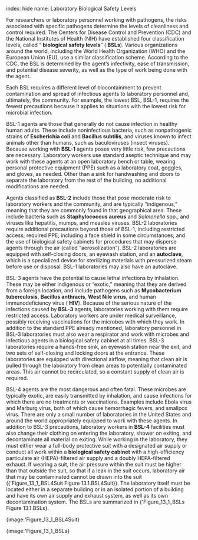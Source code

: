 index: hide
name: Laboratory Biological Safety Levels

For researchers or laboratory personnel working with pathogens, the risks associated with specific pathogens determine the levels of cleanliness and control required. The Centers for Disease Control and Prevention (CDC) and the National Institutes of Health (NIH) have established four classification levels, called “ **biological safety levels**” ( **BSLs**). Various organizations around the world, including the World Health Organization (WHO) and the European Union (EU), use a similar classification scheme. According to the CDC, the BSL is determined by the agent’s infectivity, ease of transmission, and potential disease severity, as well as the type of work being done with the agent.

Each BSL requires a different level of biocontainment to prevent contamination and spread of infectious agents to laboratory personnel and, ultimately, the community. For example, the lowest BSL, BSL-1, requires the fewest precautions because it applies to situations with the lowest risk for microbial infection.

BSL-1 agents are those that generally do not cause infection in healthy human adults. These include noninfectious bacteria, such as nonpathogenic strains of  **Escherichia coli** and  **Bacillus subtilis**, and viruses known to infect animals other than humans, such as baculoviruses (insect viruses). Because working with  **BSL-1** agents poses very little risk, few precautions are necessary. Laboratory workers use standard aseptic technique and may work with these agents at an open laboratory bench or table, wearing personal protective equipment (PPE) such as a laboratory coat, goggles, and gloves, as needed. Other than a sink for handwashing and doors to separate the laboratory from the rest of the building, no additional modifications are needed.

Agents classified as  **BSL-2** include those that pose moderate risk to laboratory workers and the community, and are typically “indigenous,” meaning that they are commonly found in that geographical area. These include bacteria such as  **Staphylococcus aureus** and  *Salmonella* spp., and viruses like hepatitis, mumps, and measles viruses. BSL-2 laboratories require additional precautions beyond those of BSL-1, including restricted access; required PPE, including a face shield in some circumstances; and the use of biological safety cabinets for procedures that may disperse agents through the air (called “aerosolization”). BSL-2 laboratories are equipped with self-closing doors, an eyewash station, and an  **autoclave**, which is a specialized device for sterilizing materials with pressurized steam before use or disposal. BSL-1 laboratories may also have an autoclave.

BSL-3 agents have the potential to cause lethal infections by inhalation. These may be either indigenous or “exotic,” meaning that they are derived from a foreign location, and include pathogens such as  **Mycobacterium tuberculosis**,  **Bacillus anthracis**,  **West Nile virus**, and human immunodeficiency virus ( **HIV**). Because of the serious nature of the infections caused by  **BSL-3** agents, laboratories working with them require restricted access. Laboratory workers are under medical surveillance, possibly receiving vaccinations for the microbes with which they work. In addition to the standard PPE already mentioned, laboratory personnel in BSL-3 laboratories must also wear a respirator and work with microbes and infectious agents in a biological safety cabinet at all times. BSL-3 laboratories require a hands-free sink, an eyewash station near the exit, and two sets of self-closing and locking doors at the entrance. These laboratories are equipped with directional airflow, meaning that clean air is pulled through the laboratory from clean areas to potentially contaminated areas. This air cannot be recirculated, so a constant supply of clean air is required.

BSL-4 agents are the most dangerous and often fatal. These microbes are typically exotic, are easily transmitted by inhalation, and cause infections for which there are no treatments or vaccinations. Examples include Ebola virus and Marburg virus, both of which cause hemorrhagic fevers, and smallpox virus. There are only a small number of laboratories in the United States and around the world appropriately equipped to work with these agents. In addition to BSL-3 precautions, laboratory workers in  **BSL-4** facilities must also change their clothing on entering the laboratory, shower on exiting, and decontaminate all material on exiting. While working in the laboratory, they must either wear a full-body protective suit with a designated air supply or conduct all work within a  **biological safety cabinet** with a high-efficiency particulate air (HEPA)-filtered air supply and a doubly HEPA-filtered exhaust. If wearing a suit, the air pressure within the suit must be higher than that outside the suit, so that if a leak in the suit occurs, laboratory air that may be contaminated cannot be drawn into the suit ({'Figure_13_1_BSL4Suit Figure 13.1.BSL4Suit}). The laboratory itself must be located either in a separate building or in an isolated portion of a building and have its own air supply and exhaust system, as well as its own decontamination system. The BSLs are summarized in {'Figure_13_1_BSLs Figure 13.1.BSLs}.


{image:'Figure_13_1_BSL4Suit}
        


{image:'Figure_13_1_BSLs}
        
